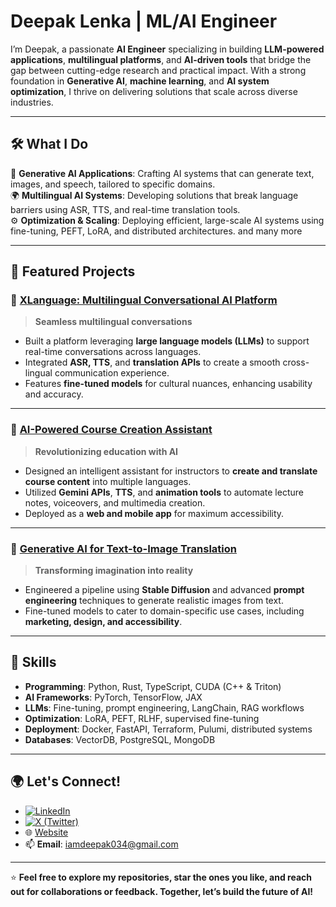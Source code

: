 
<!-- Replace the URL above with the actual path to your uploaded image -->
#  Deepak Lenka | ML/AI Engineer  
  
I’m Deepak, a passionate **AI Engineer** specializing in building **LLM-powered applications**, **multilingual platforms**, and **AI-driven tools** that bridge the gap between cutting-edge research and practical impact. With a strong foundation in **Generative AI**, **machine learning**, and **AI system optimization**, I thrive on delivering solutions that scale across diverse industries.  

  

---

## 🛠️ What I Do  

🎯 **Generative AI Applications**: Crafting AI systems that can generate text, images, and speech, tailored to specific domains.  
🌍 **Multilingual AI Systems**: Developing solutions that break language barriers using ASR, TTS, and real-time translation tools.  
⚙️ **Optimization & Scaling**: Deploying efficient, large-scale AI systems using fine-tuning, PEFT, LoRA, and distributed architectures. and many more

---

## 🌟 Featured Projects  

### 🚀 **[XLanguage: Multilingual Conversational AI Platform](https://github.com/deepak-lenka/XLanguage)**  
> **Seamless multilingual conversations**  
- Built a platform leveraging **large language models (LLMs)** to support real-time conversations across languages.  
- Integrated **ASR, TTS**, and **translation APIs** to create a smooth cross-lingual communication experience.  
- Features **fine-tuned models** for cultural nuances, enhancing usability and accuracy.

---

### 📘 **[AI-Powered Course Creation Assistant](https://github.com/deepak-lenka/AI-Course-Creator)**  
> **Revolutionizing education with AI**  
- Designed an intelligent assistant for instructors to **create and translate course content** into multiple languages.  
- Utilized **Gemini APIs**, **TTS**, and **animation tools** to automate lecture notes, voiceovers, and multimedia creation.  
- Deployed as a **web and mobile app** for maximum accessibility.  

---

### 🎨 **[Generative AI for Text-to-Image Translation](https://github.com/deepak-lenka/Text-to-Image-Generator)**  
> **Transforming imagination into reality**  
- Engineered a pipeline using **Stable Diffusion** and advanced **prompt engineering** techniques to generate realistic images from text.  
- Fine-tuned models to cater to domain-specific use cases, including **marketing, design, and accessibility**.  

---

## 📜 Skills  

- **Programming**: Python, Rust, TypeScript, CUDA (C++ & Triton)  
- **AI Frameworks**: PyTorch, TensorFlow, JAX  
- **LLMs**: Fine-tuning, prompt engineering, LangChain, RAG workflows  
- **Optimization**: LoRA, PEFT, RLHF, supervised fine-tuning  
- **Deployment**: Docker, FastAPI, Terraform, Pulumi, distributed systems  
- **Databases**: VectorDB, PostgreSQL, MongoDB  

---

## 🌍 Let's Connect!  

- [![LinkedIn](https://img.shields.io/badge/-LinkedIn-blue?logo=linkedin)](https://www.linkedin.com/in/deepak-lenka-4006b7249/)  
- [![X (Twitter)](https://img.shields.io/badge/-X-1DA1F2?logo=)](https://x.com/iamdeepaklenka)   
- 🌐 [Website](https://deepaklenka.notion.site)  
- 📫 **Email**: iamdeepak034@gmail.com  

---

⭐️ **Feel free to explore my repositories, star the ones you like, and reach out for collaborations or feedback. Together, let’s build the future of AI!**  
